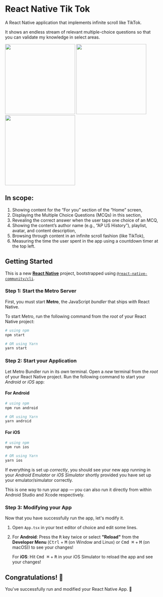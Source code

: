 # React Native Tik Tok

A React Native application that implements infinite scroll like TikTok.

It shows an endless stream of relevant multiple-choice questions so that you can validate my knowledge in select areas.

<img src="https://github.com/ShanavasPS/ReactNativeTikTok/assets/8370662/4ab6dae0-4da0-489e-b005-cab00c71b8d4" width="230" />
<img src="https://github.com/ShanavasPS/ReactNativeTikTok/assets/8370662/2435fd96-84bb-4e5a-b43b-68330e507f22" width="230" />
<img src="https://github.com/ShanavasPS/ReactNativeTikTok/assets/8370662/7f5eca14-e365-4526-99fb-a3cd375155ff" width="230" />

## In scope:

1. Showing content for the  “For you” section of the “Home” screen,
2. Displaying the Multiple Choice Questions (MCQs) in this section,
3. Revealing the correct answer when the user taps one choice of an MCQ,
4. Showing the content’s author name (e.g., “AP US History”), playlist, avatar, and content description,
5. Browsing through content in an infinite scroll fashion (like TikTok),
6. Measuring the time the user spent in the app using a countdown timer at the top left.


## Getting Started

This is a new [**React Native**](https://reactnative.dev) project, bootstrapped using [`@react-native-community/cli`](https://github.com/react-native-community/cli).

### Step 1: Start the Metro Server

First, you must start **Metro**, the JavaScript _bundler_ that ships _with_ React Native.

To start Metro, run the following command from the _root_ of your React Native project:

```bash
# using npm
npm start

# OR using Yarn
yarn start
```

### Step 2: Start your Application

Let Metro Bundler run in its _own_ terminal. Open a _new_ terminal from the _root_ of your React Native project. Run the following command to start your _Android_ or _iOS_ app:

#### For Android

```bash
# using npm
npm run android

# OR using Yarn
yarn android
```

#### For iOS

```bash
# using npm
npm run ios

# OR using Yarn
yarn ios
```

If everything is set up _correctly_, you should see your new app running in your _Android Emulator_ or _iOS Simulator_ shortly provided you have set up your emulator/simulator correctly.

This is one way to run your app — you can also run it directly from within Android Studio and Xcode respectively.

### Step 3: Modifying your App

Now that you have successfully run the app, let's modify it.

1. Open `App.tsx` in your text editor of choice and edit some lines.
2. For **Android**: Press the <kbd>R</kbd> key twice or select **"Reload"** from the **Developer Menu** (<kbd>Ctrl</kbd> + <kbd>M</kbd> (on Window and Linux) or <kbd>Cmd ⌘</kbd> + <kbd>M</kbd> (on macOS)) to see your changes!

   For **iOS**: Hit <kbd>Cmd ⌘</kbd> + <kbd>R</kbd> in your iOS Simulator to reload the app and see your changes!

## Congratulations! :tada:

You've successfully run and modified your React Native App. :partying_face:
